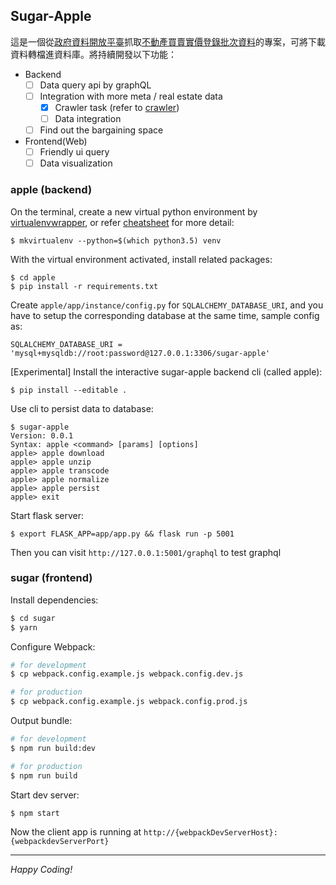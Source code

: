 ## Sugar-Apple

這是一個從[政府資料開放平臺](https://data.gov.tw/)抓取[不動產買賣實價登錄批次資料](https://data.gov.tw/dataset/6213)的專案，可將下載資料轉檔進資料庫。將持續開發以下功能：

- Backend
    - [ ] Data query api by graphQL
    - [ ] Integration with more meta / real estate data 
      - [x] Crawler task (refer to [crawler](https://github.com/abawchen/sugar-apple/wiki/Cralwer))
      - [ ] Data integration 
    - [ ] Find out the bargaining space
- Frontend(Web)
    - [ ] Friendly ui query
    - [ ] Data visualization

### apple (backend)

On the terminal, create a new virtual python environment by [virtualenvwrapper](https://virtualenvwrapper.readthedocs.io/en/latest/), or refer [cheatsheet](https://github.com/abawchen/sugar-apple/wiki#cheatsheet) for more detail:
```shell
$ mkvirtualenv --python=$(which python3.5) venv
```

With the virtual environment activated, install related packages:
```shell
$ cd apple
$ pip install -r requirements.txt
```

Create `apple/app/instance/config.py` for `SQLALCHEMY_DATABASE_URI`, and you have to setup the corresponding database at the same time, sample config as:
```
SQLALCHEMY_DATABASE_URI = 'mysql+mysqldb://root:password@127.0.0.1:3306/sugar-apple'
```

[Experimental] Install the interactive sugar-apple backend cli (called apple):
```shell
$ pip install --editable .
```

Use cli to persist data to database:
```shell
$ sugar-apple
Version: 0.0.1
Syntax: apple <command> [params] [options]
apple> apple download
apple> apple unzip
apple> apple transcode
apple> apple normalize
apple> apple persist
apple> exit
```

Start flask server:
```shell
$ export FLASK_APP=app/app.py && flask run -p 5001
```

Then you can visit `http://127.0.0.1:5001/graphql` to test graphql

### sugar (frontend)

Install dependencies:
```bash
$ cd sugar
$ yarn
```

Configure Webpack:
```bash
# for development
$ cp webpack.config.example.js webpack.config.dev.js

# for production
$ cp webpack.config.example.js webpack.config.prod.js
```

Output bundle:
```bash
# for development
$ npm run build:dev

# for production
$ npm run build
```

Start dev server:
```bash
$ npm start
```
Now the client app is running at `http://{webpackDevServerHost}:{webpackdevServerPort}`

---

*Happy Coding!*
